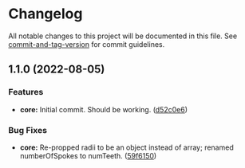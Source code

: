 # Changelog

All notable changes to this project will be documented in this file. See [commit-and-tag-version](https://github.com/absolute-version/commit-and-tag-version) for commit guidelines.

## 1.1.0 (2022-08-05)


### Features

* **core:** Initial commit. Should be working. ([d52c0e6](https://github.com/kamiyo/svg-gear-generator/commit/d52c0e6e26c365cd86ef9b6298760e6d80179118))


### Bug Fixes

* **core:** Re-propped radii to be an object instead of array; renamed numberOfSpokes to numTeeth. ([59f6150](https://github.com/kamiyo/svg-gear-generator/commit/59f6150e46db9ce02a992d298b1089446780205a))
